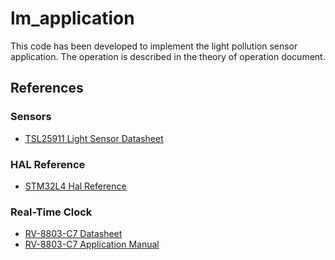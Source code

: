 # lm_application

This code has been developed to implement the light pollution sensor application. The operation is described in the theory of operation document. 

## References

### Sensors 
* [TSL25911 Light Sensor Datasheet](https://ams.com/documents/20143/36005/TSL2591_DS000338_6-00.pdf/090eb50d-bb18-5b45-4938-9b3672f86b80)

### HAL Reference 
* [STM32L4 Hal Reference](https://www.st.com/content/ccc/resource/technical/document/user_manual/63/a8/8f/e3/ca/a1/4c/84/DM00173145.pdf/files/DM00173145.pdf/jcr:content/translations/en.DM00173145.pdf)

### Real-Time Clock 
* [RV-8803-C7 Datasheet](https://www.microcrystal.com/fileadmin/Media/Products/RTC/Datasheet/RV-8803-C7.pdf)
* [RV-8803-C7 Application Manual](https://www.microcrystal.com/fileadmin/Media/Products/RTC/App.Manual/RV-8803-C7_App-Manual.pdf) 
